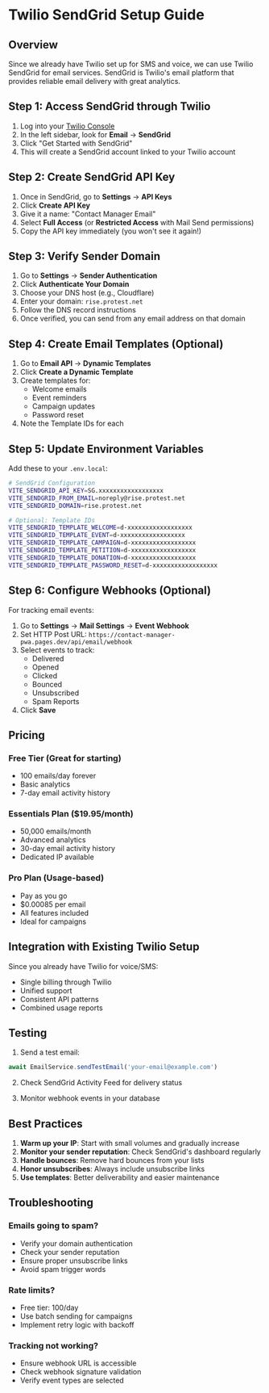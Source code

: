 # Twilio SendGrid Setup Guide

## Overview
Since we already have Twilio set up for SMS and voice, we can use Twilio SendGrid for email services. SendGrid is Twilio's email platform that provides reliable email delivery with great analytics.

## Step 1: Access SendGrid through Twilio

1. Log into your [Twilio Console](https://console.twilio.com)
2. In the left sidebar, look for **Email** → **SendGrid**
3. Click "Get Started with SendGrid"
4. This will create a SendGrid account linked to your Twilio account

## Step 2: Create SendGrid API Key

1. Once in SendGrid, go to **Settings** → **API Keys**
2. Click **Create API Key**
3. Give it a name: "Contact Manager Email"
4. Select **Full Access** (or **Restricted Access** with Mail Send permissions)
5. Copy the API key immediately (you won't see it again!)

## Step 3: Verify Sender Domain

1. Go to **Settings** → **Sender Authentication**
2. Click **Authenticate Your Domain**
3. Choose your DNS host (e.g., Cloudflare)
4. Enter your domain: `rise.protest.net`
5. Follow the DNS record instructions
6. Once verified, you can send from any email address on that domain

## Step 4: Create Email Templates (Optional)

1. Go to **Email API** → **Dynamic Templates**
2. Click **Create a Dynamic Template**
3. Create templates for:
   - Welcome emails
   - Event reminders
   - Campaign updates
   - Password reset
4. Note the Template IDs for each

## Step 5: Update Environment Variables

Add these to your `.env.local`:

```bash
# SendGrid Configuration
VITE_SENDGRID_API_KEY=SG.xxxxxxxxxxxxxxxxxx
VITE_SENDGRID_FROM_EMAIL=noreply@rise.protest.net
VITE_SENDGRID_DOMAIN=rise.protest.net

# Optional: Template IDs
VITE_SENDGRID_TEMPLATE_WELCOME=d-xxxxxxxxxxxxxxxxxx
VITE_SENDGRID_TEMPLATE_EVENT=d-xxxxxxxxxxxxxxxxxx
VITE_SENDGRID_TEMPLATE_CAMPAIGN=d-xxxxxxxxxxxxxxxxxx
VITE_SENDGRID_TEMPLATE_PETITION=d-xxxxxxxxxxxxxxxxxx
VITE_SENDGRID_TEMPLATE_DONATION=d-xxxxxxxxxxxxxxxxxx
VITE_SENDGRID_TEMPLATE_PASSWORD_RESET=d-xxxxxxxxxxxxxxxxxx
```

## Step 6: Configure Webhooks (Optional)

For tracking email events:

1. Go to **Settings** → **Mail Settings** → **Event Webhook**
2. Set HTTP Post URL: `https://contact-manager-pwa.pages.dev/api/email/webhook`
3. Select events to track:
   - Delivered
   - Opened
   - Clicked
   - Bounced
   - Unsubscribed
   - Spam Reports
4. Click **Save**

## Pricing

### Free Tier (Great for starting)
- 100 emails/day forever
- Basic analytics
- 7-day email activity history

### Essentials Plan ($19.95/month)
- 50,000 emails/month
- Advanced analytics
- 30-day email activity history
- Dedicated IP available

### Pro Plan (Usage-based)
- Pay as you go
- $0.00085 per email
- All features included
- Ideal for campaigns

## Integration with Existing Twilio Setup

Since you already have Twilio for voice/SMS:
- Single billing through Twilio
- Unified support
- Consistent API patterns
- Combined usage reports

## Testing

1. Send a test email:
```javascript
await EmailService.sendTestEmail('your-email@example.com')
```

2. Check SendGrid Activity Feed for delivery status

3. Monitor webhook events in your database

## Best Practices

1. **Warm up your IP**: Start with small volumes and gradually increase
2. **Monitor your sender reputation**: Check SendGrid's dashboard regularly
3. **Handle bounces**: Remove hard bounces from your lists
4. **Honor unsubscribes**: Always include unsubscribe links
5. **Use templates**: Better deliverability and easier maintenance

## Troubleshooting

### Emails going to spam?
- Verify your domain authentication
- Check your sender reputation
- Ensure proper unsubscribe links
- Avoid spam trigger words

### Rate limits?
- Free tier: 100/day
- Use batch sending for campaigns
- Implement retry logic with backoff

### Tracking not working?
- Ensure webhook URL is accessible
- Check webhook signature validation
- Verify event types are selected